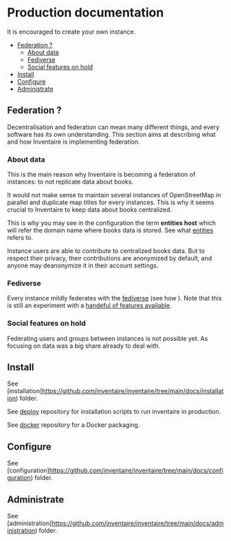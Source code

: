 # Production documentation

It is encouraged to create your own instance.

<!-- START doctoc generated TOC please keep comment here to allow auto update -->
<!-- DON'T EDIT THIS SECTION, INSTEAD RE-RUN doctoc TO UPDATE -->

- [Federation ?](#federation-)
  - [About data](#about-data)
  - [Fediverse](#fediverse)
  - [Social features on hold](#social-features-on-hold)
- [Install](#install)
- [Configure](#configure)
- [Administrate](#administrate)

<!-- END doctoc generated TOC please keep comment here to allow auto update -->

## Federation ?

Decentralisation and federation can mean many different things, and every software has its own understanding. This section aims at describing what and how Inventaire is implementing federation.

### About data

This is the main reason why Inventaire is becoming a federation of instances: to not replicate data about books.

It would not make sense to maintain several instances of OpenStreetMap in parallel and duplicate map titles for every instances. This is why it seems crucial to Inventaire to keep data about books centralized.

This is why you may see in the configuration the term **entities host** which will refer the domain name where books data is stored. See what [entities](https://wiki.inventaire.io/wiki/Glossary#Entity) refers to.

Instance users are able to contribute to centralized books data. But to respect their privacy, their contributions are anonymized by default, and anyone may deanonymize it in their account settings.

### Fediverse

Every instance mildly federates with the [fediverse](https://wiki.inventaire.io/wiki/Fediverse#Inventaire_and_the_Fediverse) (see how ). Note that this is still an experiment with a [handeful of features available](https://wiki.inventaire.io/wiki/Category:Fediverse).

### Social features on hold

Federating users and groups between instances is not possible yet. As focusing on data was a big share already to deal with.

## Install

See [installation]https://github.com/inventaire/inventaire/tree/main/docs/installation) folder.

See [deploy](https://git.inventaire.io/inventaire-deploy) repository for installation scripts to run inventaire in production.

See [docker](https://git.inventaire.io/docker-inventaire) repository for a Docker packaging.

## Configure

See [configuration]https://github.com/inventaire/inventaire/tree/main/docs/configuration) folder.

## Administrate

See [administration]https://github.com/inventaire/inventaire/tree/main/docs/administration) folder.
